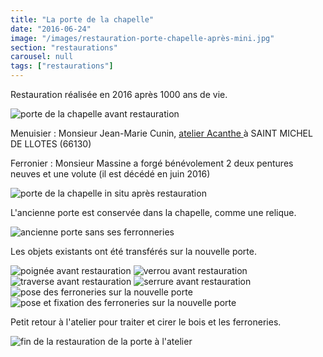 ```yaml
---
title: "La porte de la chapelle"
date: "2016-06-24"
image: "/images/restauration-porte-chapelle-après-mini.jpg"
section: "restaurations"
carousel: null
tags: ["restaurations"]
---
```


Restauration réalisée en 2016 après 1000 ans de vie.


<img
  alt="porte de la chapelle avant restauration"
  src="/images/restauration-porte-chapelle-avant-mini.jpg"
  class="article-img-cover"
/>

Menuisier : Monsieur Jean-Marie Cunin, <a href="https://www.societe.com/societe/jean-marie-cunin-329742084.html"> atelier Acanthe </a> à SAINT MICHEL DE LLOTES (66130)

Ferronier : Monsieur Massine a forgé bénévolement 2 deux pentures neuves et une volute (il est décédé en juin 2016)



<img
  alt="porte de la chapelle in situ après restauration"
  src="/images/restauration-porte-chapelle-après-mini.jpg"
  class="article-img-cover"
/>

L'ancienne porte est conservée dans la chapelle, comme une relique.

<img
  alt="ancienne porte sans ses ferronneries"
  src="/images/restauration-porte-chapelle-atelier-avant-mini.jpg"
  class="article-img-center"
/>

Les objets existants ont été transférés sur la nouvelle porte.

<div class="article-img-group">
<img
  alt="poignée avant restauration"
  src="/images/restauration-porte-poignee-avant-mini.jpg"
  class="article-img-small"
/>
<img
  alt="verrou avant restauration"
  src="/images/restauration-porte-verrou-avant-mini.jpg"
  class="article-img-small"
/>
<img
  alt="traverse avant restauration"
  src="/images/restauration-porte-traverse-avant-mini.jpg"
  class="article-img-small"
/>
<img
  alt="serrure avant restauration"
  src="/images/restauration-porte-serrure-avant-mini.jpg"
  class="article-img-small"
/>
<img
  alt="pose des ferroneries sur la nouvelle porte"
  src="/images/restauration-porte-chapelle-ferronerie-atelier.jpg"
  class="article-img-small"
/>
<img
  alt="pose et fixation des ferroneries sur la nouvelle porte"
  src="/images/restauration-porte-chapelle-atelier.jpg"
  class="article-img-small"
/>

</div>

Petit retour à l'atelier pour traiter et cirer le bois et les ferroneries.

<img
  alt="fin de la restauration de la porte à l'atelier"
  src="/images/restauration-porte-chapelle-atelier-fin.jpg"
  class="article-img-cover"
/>